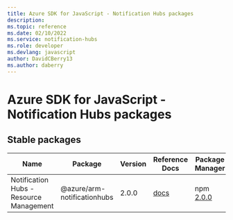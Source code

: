 ```yaml
---
title: Azure SDK for JavaScript - Notification Hubs packages
description: 
ms.topic: reference
ms.date: 02/10/2022
ms.service: notification-hubs
ms.role: developer
ms.devlang: javascript
author: DavidCBerry13
ms.author: daberry
---
```


# Azure SDK for JavaScript - Notification Hubs packages

## Stable packages

| Name                  | Package              | Version          | Reference Docs         | Package Manager                |
|-----------------------|----------------------|------------------|------------------------|--------------------------------|
| Notification Hubs - Resource Management | @azure/arm-notificationhubs | 2.0.0 | [docs](/azure/javascript/sdk/sdk-demo2/notification-hubs/azure-arm-notificationhubs/stable)  | npm [2.0.0](https://www.npmjs.com/package/%40azure%2Farm-notificationhubs) |
 

 


 